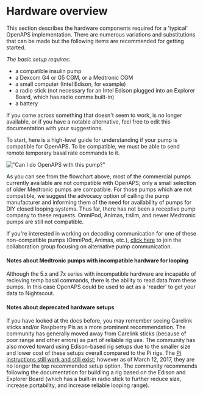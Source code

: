 # Hardware overview

This section describes the hardware components required for a 'typical' OpenAPS implementation. There are numerous variations and substitutions that can be made but the following items are recommended for getting started. 

_The basic setup requires:_
* a compatible insulin pump
* a Dexcom G4 or G5 CGM, or a Medtronic CGM
* a small computer (Intel Edison, for example)
* a radio stick (not necessary for an Intel Edison plugged into an Explorer Board, which has radio comms built-in)
* a battery 

If you come across something that doesn't seem to work, is no longer available, or if you have a notable alternative, feel free to edit this documentation with your suggestions.

To start, here is a high-level guide for understanding if your pump is compatible for OpenAPS. To be compatible, we must be able to send remote temporary basal rate commands to it.

!["Can I do OpenAPS with this pump?"](http://statuur.nl/temp/Can_I_close_the_loop_with_this_pump_April_12_2018.png)

As you can see from the flowchart above, most of the commercial pumps currently available are not compatible with OpenAPS; only a small selection of older Medtronic pumps are compatible.  For those pumps which are not compatible, we suggest the advocacy option of calling the pump manufacturer and informing them of the need for availability of pumps for DIY closed looping systems.  Thus far, there has not been a receptive pump company to these requests.  OmniPod, Animas, t:slim, and newer Medtronic pumps are still not compatible.  

If you're interested in working on decoding communication for one of these non-compatible pumps (OmniPod, Animas, etc.), [click here](http://bit.ly/1nTtccH) to join the collaboration group focusing on alternative pump communication.

#### Notes about Medtronic pumps with incompatible hardware for looping
Although the 5.x and 7x series with incompatible hardware are incapable of recieving temp basal commands, there is the ability to read data from these pumps. In this case OpenAPS could be used to act as a 'reader' to get your data to Nightscout.

#### Notes about deprecated hardware setups

If you have looked at the docs before, you may remember seeing Carelink sticks and/or Raspberry Pis as a more prominent recommendation. The community has generally moved away from Carelink sticks (because of poor range and other errors) as part of reliable rig use. The community has also moved toward using Edison-based rig setups due to the smaller size and lower cost of these setups overall compared to the Pi rigs. The [Pi instructions still work and still exist](http://openaps.readthedocs.io/en/latest/docs/Resources/Deprecated-Pi/Pi-setup.html); however as of March 12, 2017, they are no longer the top recommended setup option. The community recommends following the documentation for buildling a rig based on the Edison and Explorer Board (which has a built-in radio stick to further reduce size, increase portability, and increase reliable looping range). 
